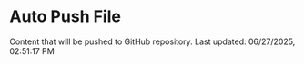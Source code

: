 # Auto Push File

Content that will be pushed to GitHub repository.
Last updated: 06/27/2025, 02:51:17 PM